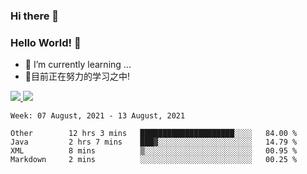 ### Hi there 👋
### Hello World! 🙌

- 🌱 I’m currently learning ...
- 📖目前正在努力的学习之中!

<a href="https://github.com/anuraghazra/github-readme-stats">
  <img src="https://github-readme-stats.vercel.app/api?username=keyboardWithDream&show_icons=true&repo=github-readme-stats" />
</a>
<a href="https://github.com/anuraghazra/convoychat">
  <img src="https://github-readme-stats.vercel.app/api/top-langs/?username=keyboardWithDream&layout=compact&repo=convoychat" />
</a>



<!--START_SECTION:waka-->
```text
Week: 07 August, 2021 - 13 August, 2021

Other        12 hrs 3 mins   █████████████████████░░░░   84.00 % 
Java         2 hrs 7 mins    ███▓░░░░░░░░░░░░░░░░░░░░░   14.79 % 
XML          8 mins          ▒░░░░░░░░░░░░░░░░░░░░░░░░   00.95 % 
Markdown     2 mins          ░░░░░░░░░░░░░░░░░░░░░░░░░   00.25 % 
```
<!--END_SECTION:waka-->
